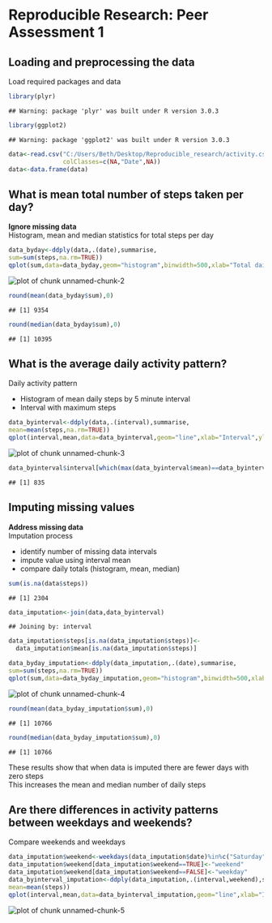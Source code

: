 # Reproducible Research: Peer Assessment 1


## Loading and preprocessing the data

Load required packages and data


```r
library(plyr)
```

```
## Warning: package 'plyr' was built under R version 3.0.3
```

```r
library(ggplot2)
```

```
## Warning: package 'ggplot2' was built under R version 3.0.3
```

```r
data<-read.csv("C:/Users/Beth/Desktop/Reproducible_research/activity.csv",
               colClasses=c(NA,"Date",NA))
data<-data.frame(data)
```

## What is mean total number of steps taken per day?

**Ignore missing data**  
Histogram, mean and median statistics for total steps per day

```r
data_byday<-ddply(data,.(date),summarise,
sum=sum(steps,na.rm=TRUE))
qplot(sum,data=data_byday,geom="histogram",binwidth=500,xlab="Total daily steps",ylab="Frequency")
```

![plot of chunk unnamed-chunk-2](figure/unnamed-chunk-2.png) 

```r
round(mean(data_byday$sum),0)
```

```
## [1] 9354
```

```r
round(median(data_byday$sum),0)
```

```
## [1] 10395
```

## What is the average daily activity pattern?

Daily activity pattern 
- Histogram of mean daily steps by 5 minute interval
- Interval with maximum steps

```r
data_byinterval<-ddply(data,.(interval),summarise,
mean=mean(steps,na.rm=TRUE))
qplot(interval,mean,data=data_byinterval,geom="line",xlab="Interval",ylab="Mean steps in interval")
```

![plot of chunk unnamed-chunk-3](figure/unnamed-chunk-3.png) 

```r
data_byinterval$interval[which(max(data_byinterval$mean)==data_byinterval$mean)]
```

```
## [1] 835
```

## Imputing missing values

**Address missing data**  
Imputation process
- identify number of missing data intervals
- impute value using interval mean
- compare daily totals (histogram, mean, median)

```r
sum(is.na(data$steps))
```

```
## [1] 2304
```

```r
data_imputation<-join(data,data_byinterval)
```

```
## Joining by: interval
```

```r
data_imputation$steps[is.na(data_imputation$steps)]<-
  data_imputation$mean[is.na(data_imputation$steps)]

data_byday_imputation<-ddply(data_imputation,.(date),summarise,
sum=sum(steps,na.rm=TRUE))
qplot(sum,data=data_byday_imputation,geom="histogram",binwidth=500,xlab="Total daily steps",ylab="Frequency")
```

![plot of chunk unnamed-chunk-4](figure/unnamed-chunk-4.png) 

```r
round(mean(data_byday_imputation$sum),0)
```

```
## [1] 10766
```

```r
round(median(data_byday_imputation$sum),0)
```

```
## [1] 10766
```

These results show that when data is imputed there are fewer days with zero steps  
This increases the mean and median number of daily steps


## Are there differences in activity patterns between weekdays and weekends?


Compare weekends and weekdays


```r
data_imputation$weekend<-weekdays(data_imputation$date)%in%c("Saturday","Sunday")
data_imputation$weekend[data_imputation$weekend==TRUE]<-"weekend"
data_imputation$weekend[data_imputation$weekend==FALSE]<-"weekday"
data_byinterval_imputation<-ddply(data_imputation,.(interval,weekend),summarise,
mean=mean(steps))
qplot(interval,mean,data=data_byinterval_imputation,geom="line",xlab="Interval",ylab="Mean  steps in interval",facets=weekend~.)
```

![plot of chunk unnamed-chunk-5](figure/unnamed-chunk-5.png) 
